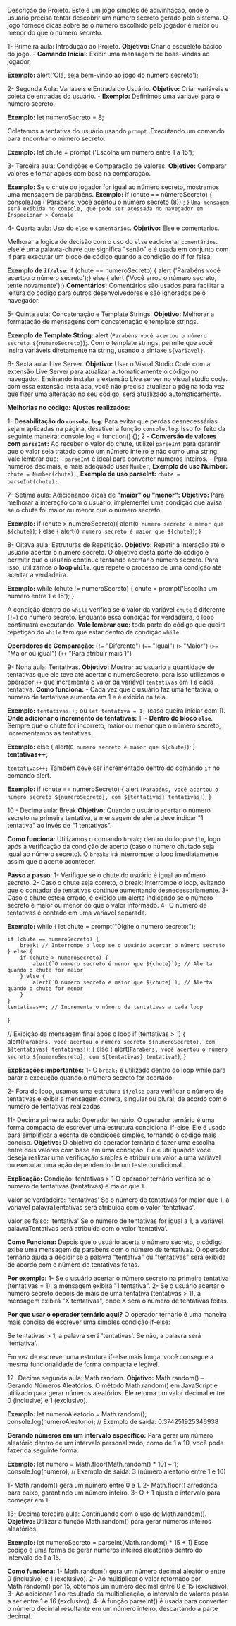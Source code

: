 Descrição do Projeto.
Este é um jogo simples de adivinhação, onde o usuário precisa tentar descobrir um número secreto gerado pelo sistema. O jogo fornece dicas sobre se o número escolhido pelo jogador é maior ou menor do que o número secreto.

1- Primeira aula: Introdução ao Projeto.
**Objetivo:** Criar o esqueleto básico do jogo. - **Comando Inicial:** Exibir uma mensagem de boas-vindas ao jogador.

**Exemplo:** alert('Olá, seja bem-vindo ao jogo do número secreto');

2- Segunda Aula: Variáveis ​​e Entrada do Usuário.
**Objetivo:** Criar variáveis ​​e coleta de entradas do usuário. - **Exemplo:** Definimos uma variável para o número secreto.

**Exemplo:** let numeroSecreto = 8;

Coletamos a tentativa do usuário usando `prompt`.
Executando um comando para encontrar o número secreto.

**Exemplo:** let chute = prompt ('Escolha um número entre 1 a 15');

3- Terceira aula: Condições e Comparação de Valores.
**Objetivo:** Comparar valores e tomar ações com base na comparação.

**Exemplo:** Se o chute do jogador for igual ao número secreto, mostramos uma mensagem de parabéns.
**Exemplo:** if (chute == númeroSecreto) {
 console.log ('Parabéns, você acertou o número secreto (8))';
}
`Uma mensagem será exibida no console, que pode ser acessada no navegador em Inspecionar > Console`

4- Quarta aula: Uso do `else` e ​​`Comentários`.
**Objetivo:** Else e comentarios.

Melhorar a lógica de decisão com o uso do `else` e ​​adicionar `comentários`.
else é uma palavra-chave que significa "senão" e é usada em conjunto com if para executar um bloco de código quando a condição do if for falsa.

**Exemplo de `if/else`:** if (chute == numeroSecreto) { alert ('Parabéns você acertou o número secreto');} else { alert ('Você errou o número secreto, tente novamente');}
**Comentários:** Comentários são usados ​​para facilitar a leitura do código para outros desenvolvedores e são ignorados pelo navegador.

5- Quinta aula: Concatenação e Template Strings.
**Objetivo:** Melhorar a formatação de mensagens com concatenação e template strings. 

**Exemplo de Template String:** alert (`Parabéns você acertou o número secreto ${numeroSecreto}`);.
Com o template strings, permite que você insira variáveis ​​diretamente na string, usando a sintaxe `${variavel}`.

6- Sexta aula: Live Server.
**Objetivo:** Usar o Visual Studio Code com a extensão Live Server para atualizar automaticamente o código no navegador.
Ensinando instalar a extensão Live server no visual studio code.
com essa extensão instalada, você não precisa atualizar a página toda vez que fizer uma alteração no seu código, será atualizado automaticamente.

**Melhorias no código:**
**Ajustes realizados:**

1- **Desabilitação do `console.log`:** Para evitar que perdas desnecessárias sejam aplicadas na página, desativei a função `console.log`. Isso foi feito da seguinte maneira: console.log = function() {};
2 - **Conversão de valores com `parseInt`:** Ao receber o valor do chute, utilizei `parseInt` para garantir que o valor seja tratado como um número inteiro e não como uma string. Vale lembrar que: - `parseInt` é ideal para converter números inteiros. - Para números decimais, é mais adequado usar `Number`, **Exemplo de uso Number:** `chute = Number(chute);`, **Exemplo de uso parseInt:** `chute = parseInt(chute);`.

7- Sétima aula: Adicionando dicas de **"maior" ou "menor":** 
**Objetivo:** Para melhorar a interação com o usuário, implementei uma condição que avisa se o chute foi maior ou menor que o número secreto.

**Exemplo:** if (chute > numeroSecreto){
        alert(`O numero secreto é menor que ${chute}`);
    } else {
        alert(`O numero secreto é maior que ${chute}`);
    }

8- Oitava aula: Estruturas de Repetição.
**Objetivo:** Repetir a interação até o usuário acertar o número secreto. O objetivo desta parte do código é permitir que o usuário continue tentando acertar o número secreto.
Para isso, utilizamos o **loop `while`**. que repete o processo de uma condição até acertar a verdadeira.

**Exemplo:** while (chute != numeroSecreto) {
    chute = prompt('Escolha um número entre 1 e 15');
}
    
A condição dentro do `while` verifica se o valor da variável `chute` é diferente (`!=`) do número secreto. Enquanto essa condição for verdadeira, o loop continuará executando.
**Vale lembrar que:** toda parte do código que queira repetição do `while` tem que estar dentro da condição `while`.

**Operadores de Comparação:**
(`!=` "Diferente")
(`==` "Igual")
(`>` "Maior")
(`>=` "Maior ou igual")
(`++` "Para atribuir mais 1")

9- Nona aula: Tentativas.
**Objetivo:** Mostrar ao usuario a quantidade de tentativas que ele teve até acertar o numeroSecreto, para isso utilizamos o operador `++` que incrementa o valor da variável `tentativas` em 1 a cada tentativa.
**Como funciona:** - Cada vez que o usuário faz uma tentativa, o número de tentativas aumenta em 1 e é exibido na tela.

**Exemplo:** `tentativas++;` ou `let tentativa = 1;` (caso queira iniciar com 1).
**Onde adicionar o incremento de tentativas:** 1. - **Dentro do bloco `else`**.
Sempre que o chute for incorreto, maior ou menor que o número secreto, incrementamos as tentativas.

**Exemplo:** else {
                alert(`O numero secreto é maior que ${chute}`);
            }
            **tentativas++;**
            
`tentativas++;` Também deve ser incrementado dentro do comando `if` no comando alert.

**Exemplo:** if (chute == numeroSecreto) {
            alert (`Parabéns, você acertou o número secreto ${numeroSecreto}, com ${tentativas} tentativas!`);
}

10 - Decima aula: Break
**Objetivo:** Quando o usuário acertar o número secreto na primeira tentativa, a mensagem de alerta deve indicar "1 tentativa" ao invés de "1 tentativas".

**Como funciona:** Utilizamos o comando `break;` dentro do loop `while`, logo após a verificação da condição de acerto (caso o número chutado seja igual ao número secreto). O `break;` irá interromper o loop imediatamente assim que o acerto acontecer.

**Passo a passo**: 1- Verifique se o chute do usuário é igual ao número secreto.
2- Caso o chute seja correto, o break; interrompe o loop, evitando que o contador de tentativas continue aumentando desnecessariamente.
3- Caso o chute esteja errado, é exibido um alerta indicando se o número secreto é maior ou menor do que o valor informado.
4- O número de tentativas é contado em uma variável separada.

**Exemplo:**  while {
    let chute = prompt("Digite o numero secreto:");
    
    if (chute == numeroSecreto) {
        break; // Interrompe o loop se o usuário acertar o número secreto
    } else {
        if (chute > numeroSecreto) {
            alert(`O número secreto é menor que ${chute}`); // Alerta quando o chute for maior
        } else {
            alert(`O número secreto é maior que ${chute}`); // Alerta quando o chute for menor
        }
    }
    tentativas++; // Incrementa o número de tentativas a cada loop
}

// Exibição da mensagem final após o loop
if (tentativas > 1) {
    alert(`Parabéns, você acertou o número secreto ${numeroSecreto}, com ${tentativas} tentativas!`);
} else {
    alert(`Parabéns, você acertou o número secreto ${numeroSecreto}, com ${tentativas} tentativa!`);
}

**Explicações importantes:** 1- O `break;` é utilizado dentro do loop while para parar a execução quando o número secreto for acertado.

2- Fora do loop, usamos uma estrutura `if/else` para verificar o número de tentativas e exibir a mensagem correta, singular ou plural, de acordo com o número de tentativas realizadas.

11- Decima primeira aula: Operador ternário.
O operador ternário é uma forma compacta de escrever uma estrutura condicional if-else. Ele é usado para simplificar a escrita de condições simples, tornando o código mais conciso.
**Objetivo:**
O objetivo do operador ternário é fazer uma escolha entre dois valores com base em uma condição. Ele é útil quando você deseja realizar uma verificação simples e atribuir um valor a uma variável ou executar uma ação dependendo de um teste condicional.

**Explicação:**
Condição: tentativas > 1
O operador ternário verifica se o número de tentativas (tentativas) é maior que 1.

Valor se verdadeiro: 'tentativas'
Se o número de tentativas for maior que 1, a variável palavraTentativas será atribuída com o valor 'tentativas'.

Valor se falso: 'tentativa'
Se o número de tentativas for igual a 1, a variável palavraTentativas será atribuída com o valor 'tentativa'.

**Como Funciona:**
Depois que o usuário acerta o número secreto, o código exibe uma mensagem de parabéns com o número de tentativas. O operador ternário ajuda a decidir se a palavra "tentativa" ou "tentativas" será exibida de acordo com o número de tentativas feitas.

**Por exemplo:**
1- Se o usuário acertar o número secreto na primeira tentativa (tentativas = 1), a mensagem exibirá "1 tentativa".
2- Se o usuário acertar o número secreto depois de mais de uma tentativa (tentativas > 1), a mensagem exibirá "X tentativas", onde X será o número de tentativas feitas.

**Por que usar o operador ternário aqui?**
O operador ternário é uma maneira mais concisa de escrever uma simples condição if-else:

Se tentativas > 1, a palavra será 'tentativas'.
Se não, a palavra será 'tentativa'.

Em vez de escrever uma estrutura if-else mais longa, você consegue a mesma funcionalidade de forma compacta e legível.

12- Decima segunda aula: Math random.
**Objetivo:** Math.random() – Gerando Números Aleatórios.
O método Math.random() em JavaScript é utilizado para gerar números aleatórios. Ele retorna um valor decimal entre 0 (inclusive) e 1 (exclusivo).

**Exemplo:** 
let numeroAleatorio = Math.random();
console.log(numeroAleatorio); // Exemplo de saída: 0.374251925346938

**Gerando números em um intervalo específico:**
Para gerar um número aleatório dentro de um intervalo personalizado, como de 1 a 10, você pode fazer da seguinte forma:

**Exemplo:** let numero = Math.floor(Math.random() * 10) + 1;
console.log(numero); // Exemplo de saída: 3 (número aleatório entre 1 e 10)

1- Math.random() gera um número entre 0 e 1.
2- Math.floor() arredonda para baixo, garantindo um número inteiro.
3- O + 1 ajusta o intervalo para começar em 1.

13- Decima terceira aula: Continuando com o uso de Math.random().
**Objetivo:** Utilizar a função Math.random() para gerar números inteiros aleatórios.

**Exemplo:** let numeroSecreto = parseInt(Math.random() * 15 + 1)
Esse código é uma forma de gerar números inteiros aleatórios dentro do intervalo de 1 a 15.

**Como funciona:** 1- Math.random() gera um número decimal aleatório entre 0 (inclusivo) e 1 (exclusivo).
2- Ao multiplicar o valor retornado por Math.random() por 15, obtemos um número decimal entre 0 e 15 (exclusivo).
3- Ao adicionar 1 ao resultado da multiplicação, o intervalo de valores passa a ser entre 1 e 16 (exclusivo).
4- A função parseInt() é usada para converter o número decimal resultante em um número inteiro, descartando a parte decimal.

